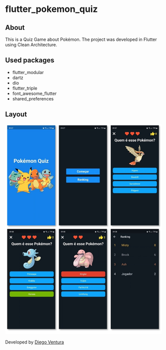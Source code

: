 # flutter_pokemon_quiz

## About

This is a Quiz Game about Pokémon. The project was developed in Flutter using Clean Architecture.

## Used packages
- flutter_modular
- dartz
- dio
- flutter_triple
- font_awesome_flutter
- shared_preferences

## Layout

![layout](./.github/layout.jpg)

Developed by [Diego Ventura](https://www.linkedin.com/in/diegoventurasg/)